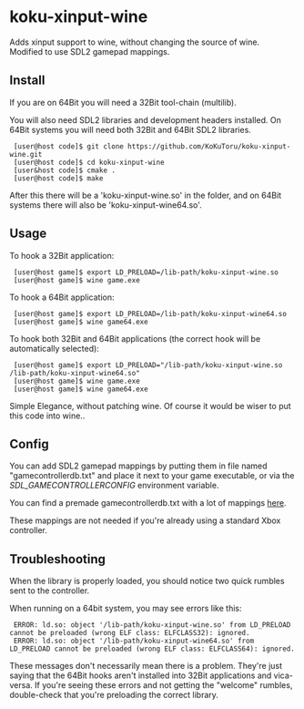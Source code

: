 koku-xinput-wine
================

Adds xinput support to wine, without changing the source of wine.  
Modified to use SDL2 gamepad mappings.

Install
---------------------
If you are on 64Bit you will need a 32Bit tool-chain (multilib).

You will also need SDL2 libraries and development headers installed.  On 64Bit systems you will need both 32Bit and 64Bit SDL2 libraries.

     [user@host code]$ git clone https://github.com/KoKuToru/koku-xinput-wine.git
     [user@host code]$ cd koku-xinput-wine
     [user&host code]$ cmake .
     [user@host code]$ make

After this there will be a 'koku-xinput-wine.so' in the folder, and on 64Bit systems there will also be 'koku-xinput-wine64.so'.

Usage
---------------------

To hook a 32Bit application:

     [user@host game]$ export LD_PRELOAD=/lib-path/koku-xinput-wine.so
     [user@host game]$ wine game.exe

To hook a 64Bit application:

     [user@host game]$ export LD_PRELOAD=/lib-path/koku-xinput-wine64.so
     [user@host game]$ wine game64.exe

To hook both 32Bit and 64Bit applications (the correct hook will be automatically selected):

     [user@host game]$ export LD_PRELOAD="/lib-path/koku-xinput-wine.so /lib-path/koku-xinput-wine64.so"
     [user@host game]$ wine game.exe
     [user@host game]$ wine game64.exe

Simple Elegance, without patching wine.
Of course it would be wiser to put this code into wine..

Config
---------------------

You can add SDL2 gamepad mappings by putting them in file named "gamecontrollerdb.txt" and place it next to your game executable, or via the *SDL_GAMECONTROLLERCONFIG* environment variable.

You can find a premade gamecontrollerdb.txt with a lot of mappings [here](https://raw.githubusercontent.com/gabomdq/SDL_GameControllerDB/master/gamecontrollerdb.txt).

These mappings are not needed if you're already using a standard Xbox controller.

Troubleshooting
---------------------

When the library is properly loaded, you should notice two quick rumbles sent to the controller.

When running on a 64bit system, you may see errors like this:

     ERROR: ld.so: object '/lib-path/koku-xinput-wine.so' from LD_PRELOAD cannot be preloaded (wrong ELF class: ELFCLASS32): ignored.
     ERROR: ld.so: object '/lib-path/koku-xinput-wine64.so' from LD_PRELOAD cannot be preloaded (wrong ELF class: ELFCLASS64): ignored.

These messages don't necessarily mean there is a problem.  They're just saying that the 64Bit hooks aren't installed into 32Bit applications and vica-versa.  If you're seeing these errors and not getting the "welcome" rumbles, double-check that you're preloading the correct library.
